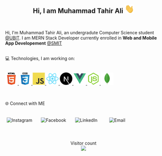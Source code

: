 <h2 align="center">Hi, I am Muhammad Tahir Ali <img src="https://raw.githubusercontent.com/ABSphreak/ABSphreak/master/gifs/Hi.gif" width="30px"></h2>
<br>

Hi, I'm Muhammad Tahir Ali, an undergradute Computer Science student [@UBIT](https://uok.edu.pk/faculties/computerscience/index.php). I am MERN Stack Developer currently enrolled in <b>Web and Mobile App Developement</b> [@SMIT](https://www.facebook.com/SaylaniMassTraining/)
<br>
<br>

💻 Technologies, I am working on:
<br><br>
<p align="left"> 
<a href="https://www.w3.org/html/" target="_blank"> <img src="https://raw.githubusercontent.com/devicons/devicon/master/icons/html5/html5-original-wordmark.svg" alt="html5" width="40" height="40"/> </a>
<a href="https://www.w3schools.com/css/" target="_blank"> <img src="https://raw.githubusercontent.com/devicons/devicon/master/icons/css3/css3-original-wordmark.svg" alt="css3" width="40" height="40"/> </a> 
<a href="https://developer.mozilla.org/en-US/docs/Web/JavaScript" target="_blank"> <img src="https://raw.githubusercontent.com/devicons/devicon/master/icons/javascript/javascript-original.svg" alt="python" width="40" height="40"/> </a>
<a href="https://reactjs.org/" target="_blank"> <img src="https://raw.githubusercontent.com/devicons/devicon/master/icons/react/react-original.svg" alt="django" width="40" height="40"/> </a>
<a href="https://nextjs.org/" target="_blank"> <img src="https://raw.githubusercontent.com/devicons/devicon/master/icons/nextjs/nextjs-original.svg" alt="django" width="40" height="40"/> </a>
<a href="https://vuejs.org/" target="_blank"> <img src="https://raw.githubusercontent.com/devicons/devicon/master/icons/vuejs/vuejs-original.svg" alt="django" width="40" height="40"/> </a>
<a href="https://nodejs.org/" target="_blank"> <img src="https://raw.githubusercontent.com/devicons/devicon/master/icons/nodejs/nodejs-original.svg" alt="django" width="40" height="40"/> </a>
<a href="https://www.mongodb.com/" target="_blank"> <img src="https://raw.githubusercontent.com/devicons/devicon/master/icons/mongodb/mongodb-original.svg" alt="django" width="40" height="40"/> </a>

</p>
  
<br>
<br>
🌐 Connect with ME
<br>
<br>

[<img align="left" style="margin: 5px;" alt="Instagram" height="30px" width="100px" src="https://img.shields.io/badge/Portfolio-161B22?style=for-the-badge&logoColor=white" />][portfolio]
[<img align="left" style="margin: 5px;" alt="Facebook" height="30px" width="100px" src="https://img.shields.io/badge/Stackoverflow-F48225?style=for-the-badge&logo=Stackoverflow&logoColor=white" />][stackoverflow]
[<img align="left" style="margin: 5px;" alt="LinkedIn" height="30px" width="100px" src="https://img.shields.io/badge/Linkedin-0A66C2?style=for-the-badge&logo=Linkedin&logoColor=white" />][linkedin]
[<img align="left" style="margin: 5px;" alt="Email" height="30px" width="100px" src="https://img.shields.io/badge/Email-EA4335?style=for-the-badge&logo=Gmail&logoColor=white" />][gmail]
<br />

[portfolio]: https://tahirali-dc.netlify.app/
[stackoverflow]: https://stackoverflow.com/users/14988695/muhammad-tahir-ali
[linkedin]: https://linkedin.com/in/tahirali32
[gmail]: mailto:tahiralidc@gmail.com

<br />
<br />
<p align="center"> 
  Visitor count<br>
  <img src="https://profile-counter.glitch.me/zeeshan3534/count.svg" />
</p>

